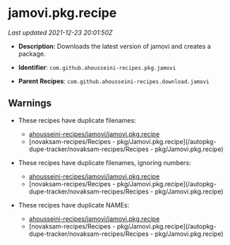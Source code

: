 # jamovi.pkg.recipe

_Last updated 2021-12-23 20:01:50Z_

- **Description**: Downloads the latest version of jamovi and creates a package.

- **Identifier**: `com.github.ahousseini-recipes.pkg.jamovi`

- **Parent Recipes**: `com.github.ahousseini-recipes.download.jamovi`


## Warnings

- These recipes have duplicate filenames:
    - [ahousseini-recipes/jamovi/jamovi.pkg.recipe](/autopkg-dupe-tracker/ahousseini-recipes/jamovi/jamovi.pkg.recipe)
    - [novaksam-recipes/Recipes - pkg/Jamovi.pkg.recipe](/autopkg-dupe-tracker/novaksam-recipes/Recipes - pkg/Jamovi.pkg.recipe)

- These recipes have duplicate filenames, ignoring numbers:
    - [ahousseini-recipes/jamovi/jamovi.pkg.recipe](/autopkg-dupe-tracker/ahousseini-recipes/jamovi/jamovi.pkg.recipe)
    - [novaksam-recipes/Recipes - pkg/Jamovi.pkg.recipe](/autopkg-dupe-tracker/novaksam-recipes/Recipes - pkg/Jamovi.pkg.recipe)

- These recipes have duplicate NAMEs:
    - [ahousseini-recipes/jamovi/jamovi.pkg.recipe](/autopkg-dupe-tracker/ahousseini-recipes/jamovi/jamovi.pkg.recipe)
    - [novaksam-recipes/Recipes - pkg/Jamovi.pkg.recipe](/autopkg-dupe-tracker/novaksam-recipes/Recipes - pkg/Jamovi.pkg.recipe)
